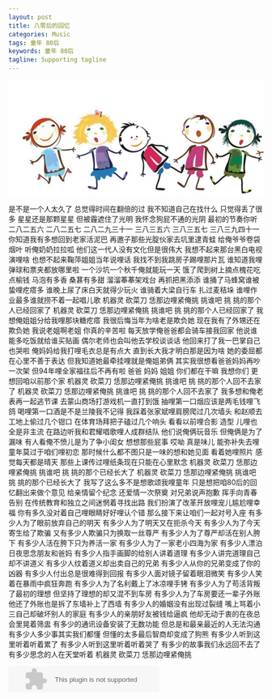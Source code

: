```yaml
---
layout: post
title: 八零后的回忆
categories: Music
tags: 童年 80后 
keywords: 童年 80后
tagline: Supporting tagline
---
```

<img src="/assets/pictures/Music/2015_5_31_Boxcn_tongnian.jpg">

> 
是不是一个人太久了 总觉得时间在翻倍的过
我不知道自己在找什么 只觉得丢了很多
星星还是那颗星星 但被霾遮住了光明
我怀念狗屁不通的光阴 最初的节奏你听
二八二五六 二八二五七 二八二九三十一 三八三五六 三八三五七 三八三九四十一
你知道我有多想回到老家活泥巴
再邀子那些光腚伙家去坑里逮青蛙
给俺爷爷卷袋烟叶 听俺奶奶拉拉呱
他们这一代人没有文化但是很伟大
我想不起来那台黑白电视演哩啥
也想不起来鞠萍姐姐当年说哩话
我找不到我跳房子踢哩那片瓦
谁知道我哩弹球和票夹都放哪里啦
一个沙坑一个秋千俺就能玩一天
饿了爬到树上摘点槐花吃点榆钱
马泡有多香 桑葚有多甜
溜溜菶菶架戏台 再抓把黑添添
谁捅了马蜂窝谁被蛰哩疙瘩多
谁晚上尿了床白天就得少玩火
谁骑着大梁自行车 扎过麦秸垛
谁哩作业最多谁就捞不着一起唱儿歌
机器灵 砍菜刀 恁那边哩紧俺挑
挑谁吧 挑 挑的那个人已经回家了
机器灵 砍菜刀 恁那边哩紧俺挑
挑谁吧 挑 挑的那个人已经回家了
我想俺姐姐分给我哩那块糖疙瘩
我很后悔当年为啥老是欺负她
现在我有了外甥还在欺负她
我说老姐啊老姐 你真的辛苦啦
每天放学俺爸爸都会骑车接我回家
他说谁能多吃饭就给谁买贴画
偶尔老师也会叫他去学校谈谈话
他回来打了我一巴掌自己也哭啦
俺妈妈给我打哩毛衣总是有点大
直到长大我才明白那是因为啥
她的委屈都在心里不善于表达
但我知道她最牵挂哩就是俺姐弟俩
其实我很想看爸爸妈妈再吵一次架
但94年哩全家福往后不再有啦
爸爸 妈妈 姐姐 你们都在干嘛
我想你们 更想回咱以前那个家
机器灵 砍菜刀 恁那边哩紧俺挑
挑谁吧 挑 挑的那个人回不去家了
机器灵 砍菜刀 恁那边哩紧俺挑
挑谁吧 挑 挑的那个人回不去家了
我多想和俺老表再一起逃节课
去蒙山商场打游戏机一直打到饿
抽哩第一口烟应该是两毛钱哩飞鸽
喝哩第一口酒是不是兰陵我不记得
我踩着张家斌哩肩膀爬过几次墙头
和赵顺去工地上偷过几个钳口
在体育场拜把子磕过几个响头
看看以前哩合影 造型 儿哩也 全是非主流
在路边听我和君耀唱歌哩人成群结队
他们说俺俩玩音乐 但俺俩是为了漏味
有人看俺不愤儿是为了争小闺女
想想那些屁事 哎呦 真是味儿
能弥补失去哩童年莫过于咱们哩初恋
那时候什么都不图只是一味的想和她见面
看着她哩照片 感觉每天都是晴天
那些上课传过哩纸条现在只能在心里默念
机器灵 砍菜刀 恁那边哩紧俺挑
挑谁吧 挑 挑的那个已经长大了
机器灵 砍菜刀 恁那边哩紧俺挑
挑谁吧 挑 挑的那个已经长大了
我写了这么多不是想歌颂我哩童年
只是想把咱80后的回忆翻出来做个意见
给亲情留个纪念 还爱情一次祭奠
对兄弟说声抱歉 挥手向青春告别
在传统教育和独立之间迷惘着寻找出路
我们扮演了改革开放哩宠儿尴尬哩幸福
你有多久没对着自己哩眼睛好好哩认个错
那么接下来让咱们一起对号入座
有多少人为了眼前放弃自己的明天
有多少人为了明天又在扼杀今天
有多少人为了今天寄生给了欺骗
又有多少人欺骗只为换取一丝尊严
有多少人为了尊严却活在别人胯下
有多少人活在胯下只为养活一家
有多少人为了一家老小四海为家
有多少人漂泊日夜思念朋友和爸妈
有多少人指手画脚的给别人讲着道理
有多少人讲完道理自己却不讲道义
有多少人纹着道义却出卖自己的兄弟
有多少人从你的兄弟变成了你的凶器
有多少人付出总是很难得到回报
有多少人面对镜子留着眼泪微笑
有多少人笑着在暴雨中疯狂奔跑
有多少人为了名利戴上了冰凉哩手铐
有多少人为了苟活背叛了最初的理想
但坚持了理想的却又混不到车房
有多少人为了车房要还一辈子外账
他还了外账也是拆了东墙补上了西墙
有多少人的婚姻没有出现过裂缝
嘴上骂着小三自己却破坏别人的家庭
有多少人的亲朋好友被钱给逼疯
他却无动于衷的在夜总会里晃着筛盅
有多少的通讯设备安装了无数功能
但总是和最亲最近的人无法沟通
有多少人多少事其实我们都懂
但懂的太多最后智商却变成了狗熊
有多少人听到这里听着听着累了
有多少人听到这里听着听着哭了
有多少的故事我们永远回不去了
有多少思念的人在天堂听着
机器灵 砍菜刀 恁那边哩紧俺挑

<embed src="http://music.163.com/style/swf/widget.swf?sid=28481105&type=2&auto=1&width=278&height=32" width="298" height="52"  allowNetworking="all">
